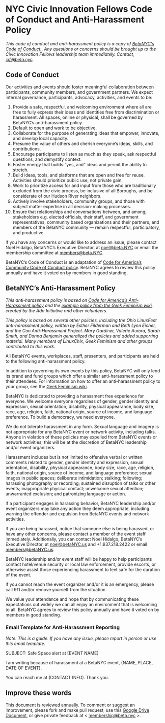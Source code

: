 # NYC Civic Innovation Fellows Code of Conduct and Anti-Harassment Policy

*This code of conduct and anti-harassment policy is a copy of [BetaNYC's Code of Conduct.](https://github.com/BetaNYC/What-is-BetaNYC/blob/master/Code-of-Conduct.md). Any questions or concerns should be brought up to the Civic Innovation Fellows leadership team immediately. Contact, cif@beta.nyc.*


##  Code of Conduct

Our activities and events should foster meaningful collaboration between participants, community members, and government partners. We expect internal governance, participants, advocacy, activities, and events to be:

1. Provide a safe, respectful, and welcoming environment where all are free to fully express their ideas and identities free from discrimination or harassment. All spaces, online or physical, shall be governed by BetaNYC’s anti-harassment policy.
1. Default to open and work to be objective.
1. Collaborate for the purpose of generating ideas that empower, innovate, and develop local capacity.
1. Presume the value of others and cherish everyone’s ideas, skills, and contributions.
1. Encourage participants to listen as much as they speak, ask respectful questions, and demystify context.
1. Foster energy that builds “yes, and” ideas and permit the ability to stretch. 
1. Build ideas, tools, and platforms that are open and free for reuse. Activities should prioritize public use, not private gain.
1. Work to prioritize access for and input from those who are traditionally excluded from the civic process, be inclusive of all Boroughs, and be considerate of our Hudson River neighbors.
1. Actively involve stakeholders, community groups, and those with subject matter expertise in all decision-making processes.
1. Ensure that relationships and conversations between, and among, stakeholders e.g. elected officials, their staff, and government representatives, community based organizations and their partners, and members of the BetaNYC community — remain respectful, participatory, and productive.

If you have any concerns or would like to address an issue, please contact Noel Hidalgo, BetaNYC’s Executive Director, at noel@beta.NYC or email the membership committee at members@beta.NYC.

BetaNYC’s Code of Conduct is an adaptation of [Code for America’s Community Code of Conduct policy](https://github.com/codeforamerica/codeofconduct). BetaNYC agrees to review this policy annually and have it voted on by members in good standing.



## BetaNYC’s Anti-Harassment Policy

_This anti-harassment policy is based on [Code for America’s Anti-Harassment policy](https://github.com/codeforamerica/codeofconduct) and the [example policy from the Geek Feminism wiki](http://geekfeminism.wikia.com/wiki/Conference_anti-harassment/Policy), created by the Ada Initiative and other volunteers._

_This policy is based on several other policies, including the Ohio LinuxFest anti-harassment policy, written by Esther Filderman and Beth Lynn Eicher, and the Con Anti-Harassment Project. Mary Gardiner, Valerie Aurora, Sarah Smith, and Donna Benjamin generalized the policies and added supporting material. Many members of LinuxChix, Geek Feminism and other groups contributed to this work._

All BetaNYC events, workplaces, staff, presenters, and participants are held to the following anti-harassment policy.

In addition to governing its own events by this policy, BetaNYC will only lend its brand and fund groups which offer a similar anti-harassment policy to their attendees. For information on how to offer an anti-harassment policy to your group, see the [Geek Feminism wiki](http://geekfeminism.wikia.com/wiki/Conference_anti-harassment/Policy).

BetaNYC is dedicated to providing a harassment free experience for everyone. We welcome everyone regardless of gender, gender identity and expression, sexual orientation, disability, physical appearance, body size, race, age, religion, faith, national origin, source of income, and language preference. To build a democracy, we need everyone.

We do not tolerate harassment in any form. Sexual language and imagery is not appropriate for any BetaNYC event or network activity, including talks. Anyone in violation of these policies may expelled from BetaNYC events or network activities; this will be at the discretion of BetaNYC leadership and/or event organizers.

Harassment includes but is not limited to offensive verbal or written comments related to gender, gender identity and expression, sexual orientation, disability, physical appearance, body size, race, age, religion, faith, national origin, source of income, and language preference; sexual images in public spaces; deliberate intimidation; stalking; following; harassing photography or recording; sustained disruption of talks or other events; inappropriate physical contact; unwelcome sexual attention; unwarranted exclusion; and patronizing language or action.

If a participant engages in harassing behavior, BetaNYC leadership and/or event organizers may take any action they deem appropriate, including warning the offender and expulsion from BetaNYC events and network activities.

If you are being harassed, notice that someone else is being harassed, or have any other concerns, please contact a member of the event staff immediately. Additionally, you can contact Noel Hidalgo, BetaNYC’s Executive Director, at noel@betaNYC.us and +1.937.218.2422 or email members@betaNYC.us.

BetaNYC leadership and/or event staff will be happy to help participants contact hotel/venue security or local law enforcement, provide escorts, or otherwise assist those experiencing harassment to feel safe for the duration of the event. 

If you cannot reach the event organizer and/or it is an emergency, please call 911 and/or remove yourself from the situation.

We value your attendance and hope that by communicating these expectations out widely we can all enjoy an environment that is welcoming to all.  BetaNYC agrees to review this policy annually and have it voted on by members in good standing. 


### Email Template for Anti-Harassment Reporting
_Note: This is a guide. If you have any issue, please report in person or use this email template._

SUBJECT: Safe Space alert at [EVENT NAME]

I am writing because of harassment at a BetaNYC event, (NAME, PLACE, DATE OF EVENT).

You can reach me at (CONTACT INFO). Thank you.


## Improve these words
This document is reviewed annually. To comment or suggest an improvement, please fork and make pull request, use this [Google Drive Document](https://docs.google.com/document/d/19Q5rNU_dA_OyJqs8l059343N7hRqIicmjekJhZaNZEI/edit?usp=sharing), or give private feedback at < membership@beta.nyc >.